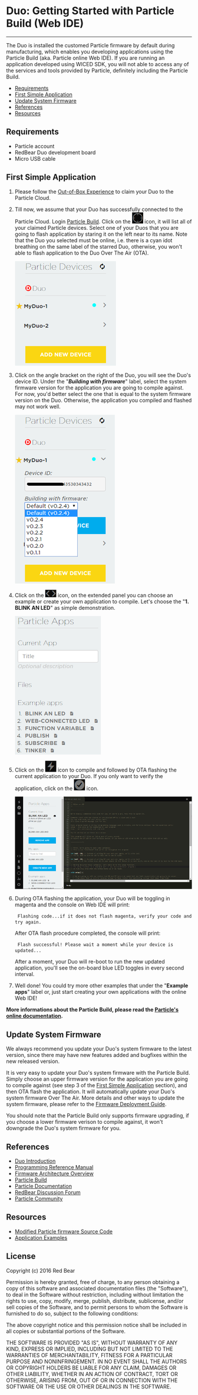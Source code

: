 # Duo: Getting Started with Particle Build (Web IDE)
---

The Duo is installed the customed Particle firmware by default during manufacturing, which enables you developing applications using the Particle Build (aka. Particle online Web IDE). If you are running an application developed using WICED SDK, you will not able to access any of the services and tools provided by Particle, definitely including the Particle Build.

* [Requirements](#requirements)
* [First Simple Application](#first-simple-application)
* [Update System Firmware](#update-system-firmware)
* [References](#references)
* [Resources](#resources)


## <span id="requirements">Requirements</span>

* Particle account
* RedBear Duo development board
* Micro USB cable 


## <span id="first-simple-application">First Simple Application</span>

1. Please follow the [Out-of-Box Experience](out_of_box_experience.md) to claim your Duo to the Particle Cloud.

2. Till now, we assume that your Duo has successfully connected to the Particle Cloud. Login [Particle Build](https://build.particle.io). Click on the ![image](images/Devices.png) icon, it will list all of your claimed Particle devices. Select one of your Duos that you are going to flash application by staring it on the left near to its name. Note that the Duo you selected must be online, i.e. there is a cyan idot breathing on the same label of the starred Duo, otherwise, you won't able to flash application to the Duo Over The Air (OTA).

    ![image](images/Build_Devices.png)

3. Click on the angle bracket on the right of the Duo, you will see the Duo's device ID. Under the "***Building with firmware***" label, select the system firmware version for the application you are going to compile against. For now, you'd better select the one that is equal to the system firmware version on the Duo. Otherwise, the application you compiled and flashed may not work well.

    ![image](images/FW_Version.png)

4. Click on the ![image](images/Code.png) icon, on the extended panel you can choose an example or create your own application to compile. Let's choose the "**1. BLINK AN LED**" as simple demonstration.

    ![image](images/Build_Code_Apps.png) 

5. Click on the ![image](images/FlashBlink.png) icon to compile and followed by OTA flashing the current application to your Duo. If you only want to verify the application, click on the ![image](images/Verify.png) icon.

    ![image](images/Build_Example.png)

6. During OTA flashing the application, your Duo will be toggling in magenta and the console on Web IDE will print:

        Flashing code...if it does not flash magenta, verify your code and try again.

    After OTA flash procedure completed, the console will print:

        Flash successful! Please wait a moment while your device is updated...

    After a moment, your Duo will re-boot to run the new updated application, you'll see the on-board blue LED toggles in every second interval.

7. Well done! You could try more other examples that under the "**Example apps**" label or, just start creating your own applications with the online Web IDE!

**More informations about the Particle Build, please read the [Particle's online documentation](https://docs.particle.io/guide/getting-started/build/photon/).**


## <span id="update-system-firmware">Update System Firmware</span>

We always recommend you update your Duo's system firmware to the latest version, since there may have new features added and bugfixes within the new released version. 

It is very easy to update your Duo's system firmware with the Particle Build. Simply choose an upper firmware version for the application you are going to compile against (see step 3 of the [First Simple Application](#first-simple-application) section), and then OTA flash the application. It will automatically update your Duo's system firmware Over The Air. More details and other ways to update the system firmware, please refer to the [Firmware Deployment Guide](duo_firmware_deployment_guide.md).

You should note that the Particle Build only supports firmware upgrading, if you choose a lower firmware verison to compile against, it won't downgrade  the Duo's system firmware for you.


## <span id="references">References</span>

* [Duo Introduction](duo_introduction.md)
* [Programming Reference Manual](programming_reference_manual.md)
* [Firmware Architecture Overview](firmware_architecture_overview.md)
* [Particle Build](https://build.particle.io)
* [Particle Documentation](https://docs.particle.io/guide/getting-started/intro/photon/)
* [RedBear Discussion Forum](http://discuss.redbear.cc/)
* [Particle Community](https://community.particle.io/)


## <span id="resources">Resources</span>

* [Modified Particle firmware Source Code](https://github.com/redbear/firmware)
* [Application Examples](https://github.com/redbear/STM32-Arduino/tree/master/arduino/libraries/RedBear_Duo)


## License

Copyright (c) 2016 Red Bear

Permission is hereby granted, free of charge, to any person obtaining a copy of this software and associated documentation files (the "Software"), to deal in the Software without restriction, including without limitation the rights to use, copy, modify, merge, publish, distribute, sublicense, and/or sell copies of the Software, and to permit persons to whom the Software is furnished to do so, subject to the following conditions:

The above copyright notice and this permission notice shall be included in all copies or substantial portions of the Software.

THE SOFTWARE IS PROVIDED "AS IS", WITHOUT WARRANTY OF ANY KIND, EXPRESS OR IMPLIED, INCLUDING BUT NOT LIMITED TO THE WARRANTIES OF MERCHANTABILITY, FITNESS FOR A PARTICULAR PURPOSE AND NONINFRINGEMENT. IN NO EVENT SHALL THE AUTHORS OR COPYRIGHT HOLDERS BE LIABLE FOR ANY CLAIM, DAMAGES OR OTHER LIABILITY, WHETHER IN AN ACTION OF CONTRACT, TORT OR OTHERWISE, ARISING FROM, OUT OF OR IN CONNECTION WITH THE SOFTWARE OR THE USE OR OTHER DEALINGS IN THE SOFTWARE.